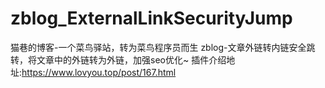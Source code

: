 # zblog_ExternalLinkSecurityJump
猫巷的博客-一个菜鸟驿站，转为菜鸟程序员而生
zblog-文章外链转内链安全跳转，将文章中的外链转为外链，加强seo优化~
插件介绍地址:https://www.lovyou.top/post/167.html
